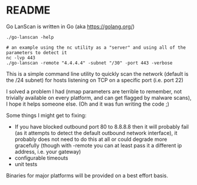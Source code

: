 # README #
Go LanScan is written in Go (aka <https://golang.org/>)

```
./go-lanscan -help
```

```
# an example using the nc utility as a "server" and using all of the parameters to detect it
nc -lvp 443
./go-lanscan -remote "4.4.4.4" -subnet "/30" -port 443 -verbose
```

This is a simple command line utility to quickly scan the network (default is the /24 subnet) for hosts listening on TCP on a specific port (i.e. port 22)

I solved a problem I had (nmap parameters are terrible to remember, not trivially available on every platform, and can get flagged by malware scans), I hope it helps someone else.  (Oh and it was fun writing the code ;)

Some things I might get to fixing:

- If you have blocked outbound port 80 to 8.8.8.8 then it will probably fail (as it attempts to detect the default outbound network interface), it probably does not need to do this at all or could degrade more gracefully (though with -remote you can at least pass it a different ip address, i.e. your gateway)
- configurable timeouts
- unit tests


Binaries for major platforms will be provided on a best effort basis.
